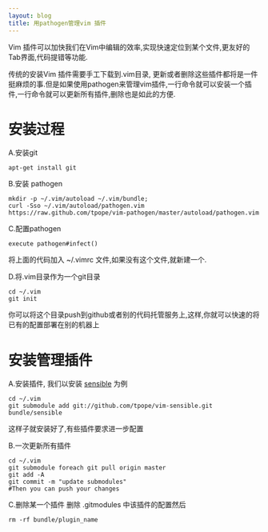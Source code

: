 ```yaml
---
layout: blog
title: 用pathogen管理vim 插件
---
```


Vim 插件可以加快我们在Vim中编辑的效率,实现快速定位到某个文件,更友好的Tab界面,代码提错等功能.

传统的安装Vim 插件需要手工下载到.vim目录, 更新或者删除这些插件都将是一件挺麻烦的事.但是如果使用pathogen来管理vim插件,一行命令就可以安装一个插件,一行命令就可以更新所有插件,删除也是如此的方便.

安装过程
===

A.安装git

```
apt-get install git
```

B.安装 pathogen

```
mkdir -p ~/.vim/autoload ~/.vim/bundle; 
curl -Sso ~/.vim/autoload/pathogen.vim https://raw.github.com/tpope/vim-pathogen/master/autoload/pathogen.vim
```

C.配置pathogen

```
execute pathogen#infect()
```

将上面的代码加入 ~/.vimrc 文件,如果没有这个文件,就新建一个.

D.将.vim目录作为一个git目录

```
cd ~/.vim
git init
```

你可以将这个目录push到github或者别的代码托管服务上,这样,你就可以快速的将已有的配置部署在别的机器上

安装管理插件
===

A.安装插件, 我们以安装 [sensible](https://github.com/tpope/vim-sensible) 为例

```
cd ~/.vim
git submodule add git://github.com/tpope/vim-sensible.git bundle/sensible
```

这样子就安装好了,有些插件要求进一步配置

B.一次更新所有插件

```
cd ~/.vim
git submodule foreach git pull origin master
git add -A
git commit -m "update submodules"
#Then you can push your changes
```

C.删除某一个插件
删除 .gitmodules 中该插件的配置然后

```
rm -rf bundle/plugin_name
```
